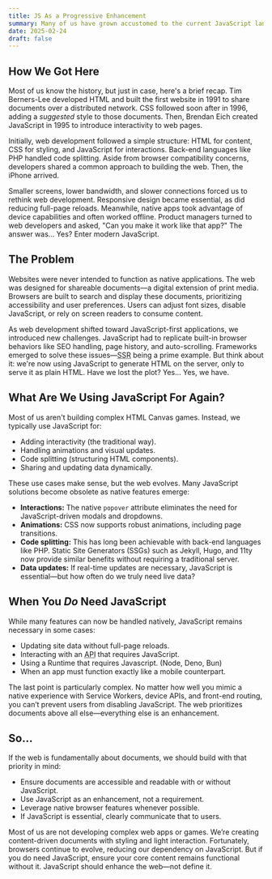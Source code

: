 ```yaml
---
title: JS As a Progressive Enhancement
summary: Many of us have grown accustomed to the current JavaScript landscape. We've worked with various component libraries and frameworks, learned front-end routing and state management, and, at times, experienced 'JavaScript fatigue.' But have we stretched the language too far beyond its original purpose?
date: 2025-02-24
draft: false
---
```


<h2>How We Got Here</h2>
<p>
    Most of us know the history, but just in case, here's a brief recap. Tim Berners-Lee developed HTML and built the first website in 1991 to share documents over a distributed network. CSS followed soon after in 1996, adding a <em>suggested</em> style to those documents. Then, Brendan Eich created JavaScript in 1995 to introduce interactivity to web pages.
</p>
<p>
    Initially, web development followed a simple structure: HTML for content, CSS for styling, and JavaScript for interactions. Back-end languages like PHP handled code splitting. Aside from browser compatibility concerns, developers shared a common approach to building the web. Then, the iPhone arrived.
</p>
<p>
    Smaller screens, lower bandwidth, and slower connections forced us to rethink web development. Responsive design became essential, as did reducing full-page reloads. Meanwhile, native apps took advantage of device capabilities and often worked offline. Product managers turned to web developers and asked, "Can you make it work like that app?" The answer was... Yes? Enter modern JavaScript.
</p>

<h2>The Problem</h2>
<p>
    Websites were never intended to function as native applications. The web was designed for shareable documents—a digital extension of print media. Browsers are built to search and display these documents, prioritizing accessibility and user preferences. Users can adjust font sizes, disable JavaScript, or rely on screen readers to consume content.
</p>
<p>
    As web development shifted toward JavaScript-first applications, we introduced new challenges. JavaScript had to replicate built-in browser behaviors like SEO handling, page history, and auto-scrolling. Frameworks emerged to solve these issues—<abbr title="Server Side Rendering">SSR</abbr> being a prime example. But think about it: we're now using JavaScript to generate HTML on the server, only to serve it as plain HTML. Have we lost the plot? Yes... Yes, we have.
</p>

<h2>What Are We Using JavaScript For Again?</h2>
<p>
    Most of us aren't building complex HTML Canvas games. Instead, we typically use JavaScript for:
</p>
<ul>
    <li>Adding interactivity (the traditional way).</li>
    <li>Handling animations and visual updates.</li>
    <li>Code splitting (structuring HTML components).</li>
    <li>Sharing and updating data dynamically.</li>
</ul>
<p>
    These use cases make sense, but the web evolves. Many JavaScript solutions become obsolete as native features emerge:
</p>
<ul>
    <li>
        <strong>Interactions:</strong> The native <code>popover</code> attribute eliminates the need for JavaScript-driven modals and dropdowns.
    </li>
    <li>
        <strong>Animations:</strong> CSS now supports robust animations, including page transitions.
    </li>
    <li>
        <strong>Code splitting:</strong> This has long been achievable with back-end languages like PHP. Static Site Generators (SSGs) such as Jekyll, Hugo, and 11ty now provide similar benefits without requiring a traditional server.
    </li>
    <li>
        <strong>Data updates:</strong> If real-time updates are necessary, JavaScript is essential—but how often do we truly need live data?
    </li>
</ul>

<h2>When You <em>Do</em> Need JavaScript</h2>
<p>
    While many features can now be handled natively, JavaScript remains necessary in some cases:
</p>
<ul>
    <li>Updating site data without full-page reloads.</li>
    <li>Interacting with an <abbr title="Application Programming Interface">API</abbr> that requires JavaScript.</li>
    <li>Using a Runtime that requires Javascript. (Node, Deno, Bun)</li>
    <li>When an app must function exactly like a mobile counterpart.</li>
</ul>
<p>
    The last point is particularly complex. No matter how well you mimic a native experience with Service Workers, device APIs, and front-end routing, you can’t prevent users from disabling JavaScript. The web prioritizes documents above all else—everything else is an enhancement.
</p>

<h2>So...</h2>
<p>
    If the web is fundamentally about documents, we should build with that priority in mind:
</p>
<ul>
    <li>Ensure documents are accessible and readable with or without JavaScript.</li>
    <li>Use JavaScript as an enhancement, not a requirement.</li>
    <li>Leverage native browser features whenever possible.</li>
    <li>If JavaScript is essential, clearly communicate that to users.</li>
</ul>
<p>
    Most of us are not developing complex web apps or games. We’re creating content-driven documents with styling and light interaction. Fortunately, browsers continue to evolve, reducing our dependency on JavaScript. But if you do need JavaScript, ensure your core content remains functional without it. JavaScript should enhance the web—not define it.
</p>
